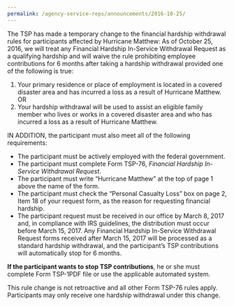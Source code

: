 ```yaml
---
permalink: /agency-service-reps/announcements/2016-10-25/
---
```


The TSP has made a temporary change to the financial hardship withdrawal rules for participants affected by Hurricane Matthew: As of October 25, 2016, we will treat any Financial Hardship In-Service Withdrawal Request as a qualifying hardship and will waive the rule prohibiting employee contributions for 6 months after taking a hardship withdrawal provided one of the following is true:

1. Your primary residence or place of employment is located in a covered disaster area and has incurred a loss as a result of Hurricane Matthew.<br>OR</br>
2. Your hardship withdrawal will be used to assist an eligible family member who lives or works in a covered disaster area and who has incurred a loss as a result of Hurricane Matthew.

IN ADDITION, the participant must also meet all of the following requirements:

- The participant must be actively employed with the federal government.
- The participant must complete Form TSP-76, _Financial Hardship In-Service Withdrawal Request_.
- The participant must write “Hurricane Matthew” at the top of page 1 above the name of the form.
- The participant must check the “Personal Casualty Loss” box on page 2, Item 18 of your request form, as the reason for requesting financial hardship.
- The participant request must be received in our office by March 8, 2017 and, in compliance with IRS guidelines, the distribution must occur before March 15, 2017. Any Financial Hardship In-Service Withdrawal Request forms received after March 15, 2017 will be processed as a standard hardship withdrawal, and the participant’s TSP contributions will automatically stop for 6 months.

**If the participant wants to stop TSP contributions**, he or she must complete Form TSP-1PDF file or use the applicable automated system.

This rule change is not retroactive and all other Form TSP-76 rules apply. Participants may only receive one hardship withdrawal under this change.
